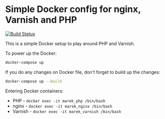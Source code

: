 # Simple Docker config for nginx, Varnish and PHP

[![Build Status](https://img.shields.io/travis/MarioBlazek/docker-varnish-nginx-php.svg?style=flat-square)](https://travis-ci.org/MarioBlazek/docker-varnish-nginx-php)

This is a simple Docker setup to play around PHP and Varnish.

To power up the Docker:

```bash
docker-compose up
```

If you do any changes on Docker file, don't forget to build up the changes:

```bash
docker-compose up --build
```

Entering Docker containers:
* PHP - `docker exec -it marek_php /bin/bash`
* nginx - `docker exec -it marek_nginx /bin/bash`
* Varnish - `docker exec -it marek_varnish /bin/bash`
